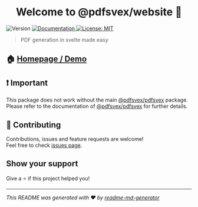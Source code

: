 <h1 align="center">Welcome to @pdfsvex/website 👋</h1>
<p>
  <img alt="Version" src="https://img.shields.io/npm/v/@pdfsvex/website" />
  <a href="pdfsvex.serret.dev" target="_blank">
    <img alt="Documentation" src="https://img.shields.io/badge/documentation-yes-brightgreen.svg" />
  </a>
  <a href="#" target="_blank">
    <img alt="License: MIT" src="https://img.shields.io/badge/License-MIT-yellow.svg" />
  </a>
</p>

> PDF generation in svelte made easy

## 🏠 [Homepage / Demo](pdfsvex.serret.dev)

## ❗ Important

This package does not work without the main [@pdfsvex/pdfsvex](../pdfsvex/README.md) package. Please refer to the documentation of [@pdfsvex/pdfsvex](../pdfsvex/README.md) for further details.

## 🤝 Contributing

Contributions, issues and feature requests are welcome!<br />Feel free to check [issues page](https://github.com/manuel3108/pdfsvex/issues).

## Show your support

Give a ⭐️ if this project helped you!

---

_This README was generated with ❤️ by [readme-md-generator](https://github.com/kefranabg/readme-md-generator)_
